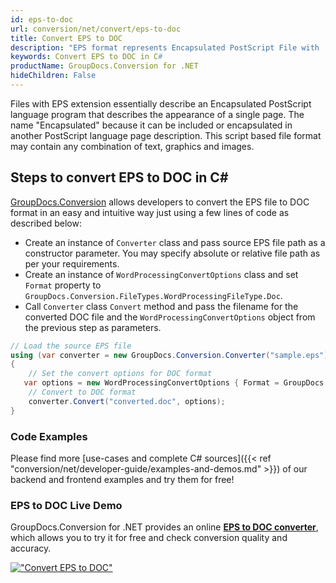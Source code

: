 ```yaml
---
id: eps-to-doc
url: conversion/net/convert/eps-to-doc
title: Convert EPS to DOC
description: "EPS format represents Encapsulated PostScript File with .eps extension. Learn how to convert EPS to DOC file programmatically in C# language using GroupDocs.Conversion for .NET library."
keywords: Convert EPS to DOC in C#
productName: GroupDocs.Conversion for .NET
hideChildren: False
---
```


Files with EPS extension essentially describe an Encapsulated PostScript language program that describes the appearance of a single page. The name "Encapsulated" because it can be included or encapsulated in another PostScript language page description. This script based file format may contain any combination of text, graphics and images.

## Steps to convert EPS to DOC in C#

[GroupDocs.Conversion](https://products.groupdocs.com/conversion/net) allows developers to convert the EPS file to DOC format in an easy and intuitive way just using a few lines of code as described below:

* Create an instance of `Converter` class and pass source EPS file path as a constructor parameter. You may specify absolute or relative file path as per your requirements. 
* Create an instance of `WordProcessingConvertOptions` class and set `Format` property to `GroupDocs.Conversion.FileTypes.WordProcessingFileType.Doc`.
* Call `Converter` class `Convert` method and pass the filename for the converted DOC file and the `WordProcessingConvertOptions` object from the previous step as parameters.

```csharp
// Load the source EPS file
using (var converter = new GroupDocs.Conversion.Converter("sample.eps"))
{
    // Set the convert options for DOC format
   var options = new WordProcessingConvertOptions { Format = GroupDocs.Conversion.FileTypes.WordProcessingFileType.Doc };
    // Convert to DOC format
    converter.Convert("converted.doc", options);
}
```

### Code Examples

Please find more [use-cases and complete C# sources]({{< ref "conversion/net/developer-guide/examples-and-demos.md" >}}) of our backend and frontend examples and try them for free!

### EPS to DOC Live Demo

GroupDocs.Conversion for .NET provides an online [**EPS to DOC converter**](https://products.groupdocs.app/conversion/eps-to-doc), which allows you to try it for free and check conversion quality and accuracy.

[!["Convert EPS to DOC"](conversion/net/images/convert-to-doc/convert-eps-to-doc.png)](https://products.groupdocs.app/conversion/eps-to-doc)